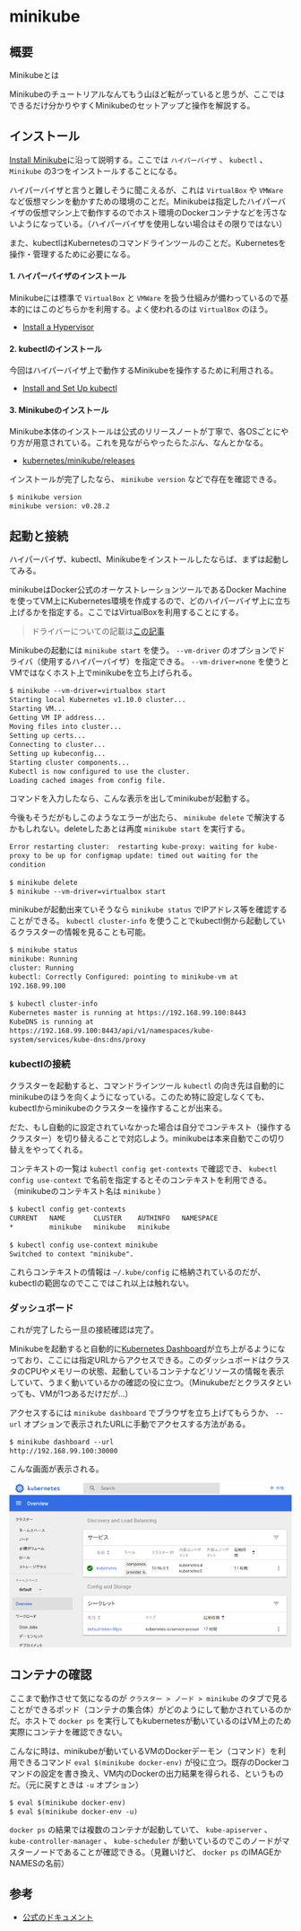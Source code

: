 # minikube

## 概要

Minikubeとは

Minikubeのチュートリアルなんてもう山ほど転がっていると思うが、ここではできるだけ分かりやすくMinikubeのセットアップと操作を解説する。


## インストール

[Install Minikube](https://kubernetes.io/docs/tasks/tools/install-minikube/)に沿って説明する。ここでは `ハイパーバイザ` 、 `kubectl` 、 `Minikube` の3つをインストールすることになる。

ハイパーバイザと言うと難しそうに聞こえるが、これは `VirtualBox` や `VMWare` など仮想マシンを動かすための環境のことだ。Minikubeは指定したハイパーバイザの仮想マシン上で動作するのでホスト環境のDockerコンテナなどを汚さないようになっている。（ハイパーバイザを使用しない場合はその限りではない）

また、kubectlはKubernetesのコマンドラインツールのことだ。Kubernetesを操作・管理するために必要になる。

#### 1. ハイパーバイザのインストール

Minikubeには標準で `VirtualBox` と `VMWare` を扱う仕組みが備わっているので基本的にはこのどちらかを利用する。よく使われるのは `VirtualBox` のほう。

- [Install a Hypervisor](https://kubernetes.io/docs/tasks/tools/install-minikube/#install-a-hypervisor)

#### 2. kubectlのインストール

今回はハイパーバイザ上で動作するMinikubeを操作するために利用される。

- [Install and Set Up kubectl](https://kubernetes.io/docs/tasks/tools/install-kubectl/)

#### 3. Minikubeのインストール

Minikube本体のインストールは公式のリリースノートが丁寧で、各OSごとにやり方が用意されている。これを見ながらやったらたぶん、なんとかなる。

- [kubernetes/minikube/releases](https://github.com/kubernetes/minikube/releases)

インストールが完了したなら、 `minikube version` などで存在を確認できる。

```
$ minikube version
minikube version: v0.28.2
```


## 起動と接続

ハイパーバイザ、kubectl、Minikubeをインストールしたならば、まずは起動してみる。

minikubeはDocker公式のオーケストレーションツールであるDocker Machineを使ってVM上にKubernetes環境を作成するので、どのハイパーバイザ上に立ち上げるかを指定する。ここではVirtualBoxを利用することにする。

> ドライバーについての記載は[この記事](https://github.com/kubernetes/minikube/blob/master/docs/drivers.md)

Minikubeの起動には `minikube start` を使う。 `--vm-driver` のオプションでドライバ（使用するハイパーバイザ）を指定できる。 `--vm-driver=none` を使うとVMではなくホスト上でminikubeを立ち上げられる。

```
$ minikube --vm-driver=virtualbox start
Starting local Kubernetes v1.10.0 cluster...
Starting VM...
Getting VM IP address...
Moving files into cluster...
Setting up certs...
Connecting to cluster...
Setting up kubeconfig...
Starting cluster components...
Kubectl is now configured to use the cluster.
Loading cached images from config file.
```

コマンドを入力したなら、こんな表示を出してminikubeが起動する。

今後もそうだがもしこのようなエラーが出たら、  `minikube delete` で解決するかもしれない。deleteしたあとは再度 `minikube start` を実行する。

```
Error restarting cluster:  restarting kube-proxy: waiting for kube-proxy to be up for configmap update: timed out waiting for the condition

$ minikube delete
$ minikube --vm-driver=virtualbox start
```

minikubeが起動出来ていそうなら `minikube status` でIPアドレス等を確認することができる。 `kubectl cluster-info` を使うことでkubectl側から起動しているクラスターの情報を見ることも可能。

```
$ minikube status
minikube: Running
cluster: Running
kubectl: Correctly Configured: pointing to minikube-vm at 192.168.99.100

$ kubectl cluster-info
Kubernetes master is running at https://192.168.99.100:8443
KubeDNS is running at https://192.168.99.100:8443/api/v1/namespaces/kube-system/services/kube-dns:dns/proxy
```

### kubectlの接続

クラスターを起動すると、コマンドラインツール `kubectl` の向き先は自動的にminikubeのほうを向くようになっている。このため特に設定しなくても、kubectlからminikubeのクラスターを操作することが出来る。

だた、もし自動的に設定されていなかった場合は自分でコンテキスト（操作するクラスター）を切り替えることで対応しよう。minikubeは本来自動でこの切り替えをやってくれる。

コンテキストの一覧は `kubectl config get-contexts` で確認でき、 `kubectl config use-context` で名前を指定するとそのコンテキストを利用できる。（minikubeのコンテキスト名は `minikube` ）

```
$ kubectl config get-contexts
CURRENT   NAME       CLUSTER    AUTHINFO   NAMESPACE
*         minikube   minikube   minikube

$ kubectl config use-context minikube
Switched to context "minikube".
```

これらコンテキストの情報は `~/.kube/config` に格納されているのだが、kubectlの範囲なのでここではこれ以上は触れない。


### ダッシュボード

これが完了したら一旦の接続確認は完了。

Minikubeを起動すると自動的に[Kubernetes Dashboard](https://github.com/kubernetes/dashboard)が立ち上がるようになっており、ここには指定URLからアクセスできる。このダッシュボードはクラスタのCPUやメモリーの状態、起動しているコンテナなどリソースの情報を表示していて、うまく動いているかの確認の役に立つ。（Minukubeだとクラスタといっても、VMが1つあるだけだが…）

アクセスするには `minikube dashboard` でブラウザを立ち上げてもらうか、 `--url` オプションで表示されたURLに手動でアクセスする方法がある。

```
$ minikube dashboard --url
http://192.168.99.100:30000
```

こんな画面が表示される。

![dashboard](img/dashboard.png)

## コンテナの確認

ここまで動作させて気になるのが `クラスター > ノード > minikube` のタブで見ることができるポッド（コンテナの集合体）がどのようにして動かされているのかだ。ホストで `docker ps` を実行してもkubernetesが動いているのはVM上のため実際にコンテナを確認できない。

こんなに時は、minikubeが動いているVMのDockerデーモン（コマンド）を利用できるコマンド `eval $(minikube docker-env)` が役に立つ。既存のDockerコマンドの設定を書き換え、VM内のDockerの出力結果を得られる、というものだ。（元に戻すときは `-u` オプション）

```
$ eval $(minikube docker-env)
$ eval $(minikube docker-env -u)
```

`docker ps` の結果では複数のコンテナが起動していて、 `kube-apiserver` 、 `kube-controller-manager` 、 `kube-scheduler` が動いているのでこのノードがマスターノードであることが確認できる。（見難いけど、 `docker ps` のIMAGEかNAMESの名前）





## 参考

- [公式のドキュメント](https://github.com/kubernetes/minikube/tree/master/docs)
